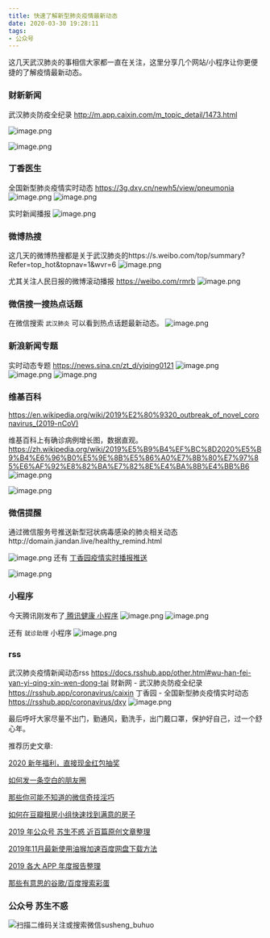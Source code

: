 ```yaml
---
title: 快速了解新型肺炎疫情最新动态
date: 2020-03-30 19:28:11
tags:
- 公众号
---
```

这几天武汉肺炎的事相信大家都一直在关注，这里分享几个网站/小程序让你更便捷的了解疫情最新动态。 


### 财新新闻
武汉肺炎防疫全纪录 http://m.app.caixin.com/m_topic_detail/1473.html 

![image.png](https://upload-images.jianshu.io/upload_images/17817191-3e4ec12b071d743c.png?imageMogr2/auto-orient/strip%7CimageView2/2/w/1240)

![image.png](https://upload-images.jianshu.io/upload_images/17817191-4fb6ceafae4556b6.png?imageMogr2/auto-orient/strip%7CimageView2/2/w/1240)

### 丁香医生
全国新型肺炎疫情实时动态 https://3g.dxy.cn/newh5/view/pneumonia
![image.png](https://upload-images.jianshu.io/upload_images/17817191-b1acc34aca4e73e2.png?imageMogr2/auto-orient/strip%7CimageView2/2/w/1240)
![image.png](https://upload-images.jianshu.io/upload_images/17817191-0267a09c5c2dcd20.png?imageMogr2/auto-orient/strip%7CimageView2/2/w/1240)

实时新闻播报
![image.png](https://upload-images.jianshu.io/upload_images/17817191-42d2f3aa5d0bb04d.png?imageMogr2/auto-orient/strip%7CimageView2/2/w/1240)
### 微博热搜
这几天的微博热搜都是关于武汉肺炎的https://s.weibo.com/top/summary?Refer=top_hot&topnav=1&wvr=6
![image.png](https://upload-images.jianshu.io/upload_images/17817191-ff89a69813f52550.png?imageMogr2/auto-orient/strip%7CimageView2/2/w/1240)

尤其关注人民日报的微博滚动播报 https://weibo.com/rmrb 
![image.png](https://upload-images.jianshu.io/upload_images/17817191-6479a2e71f67c8b2.png?imageMogr2/auto-orient/strip%7CimageView2/2/w/1240)
### 微信搜一搜热点话题
在微信搜索 `武汉肺炎` 可以看到热点话题最新动态。
![image.png](https://upload-images.jianshu.io/upload_images/17817191-1d1ac536702f4e3c.png?imageMogr2/auto-orient/strip%7CimageView2/2/w/1240)



### 新浪新闻专题
实时动态专题 https://news.sina.cn/zt_d/yiqing0121
![image.png](https://upload-images.jianshu.io/upload_images/17817191-19e37586af658216.png?imageMogr2/auto-orient/strip%7CimageView2/2/w/1240)
![image.png](https://upload-images.jianshu.io/upload_images/17817191-9d09b6b2790da240.png?imageMogr2/auto-orient/strip%7CimageView2/2/w/1240)
![image.png](https://upload-images.jianshu.io/upload_images/17817191-3f25dc1831b4753c.png?imageMogr2/auto-orient/strip%7CimageView2/2/w/1240)

### 维基百科
 https://en.wikipedia.org/wiki/2019%E2%80%9320_outbreak_of_novel_coronavirus_(2019-nCoV)


维基百科上有确诊病例增长图，数据直观。https://zh.wikipedia.org/wiki/2019%E5%B9%B4%EF%BC%8D2020%E5%B9%B4%E6%96%B0%E5%9E%8B%E5%86%A0%E7%8B%80%E7%97%85%E6%AF%92%E8%82%BA%E7%82%8E%E4%BA%8B%E4%BB%B6
![image.png](https://upload-images.jianshu.io/upload_images/17817191-c02371524ec64a51.png?imageMogr2/auto-orient/strip%7CimageView2/2/w/1240)

![image.png](https://upload-images.jianshu.io/upload_images/17817191-04541d08e9e65c07.png?imageMogr2/auto-orient/strip%7CimageView2/2/w/1240)



### 微信提醒
通过微信服务号推送新型冠状病毒感染的肺炎相关动态http://domain.jiandan.live/healthy_remind.html

![image.png](https://upload-images.jianshu.io/upload_images/17817191-583bd67d10ce69f1.png?imageMogr2/auto-orient/strip%7CimageView2/2/w/1240)
还有  [丁香园疫情实时播报推送](https://mp.weixin.qq.com/s/A_JEUh3cD4AGUv0o9mQ_nQ)

![image.png](https://upload-images.jianshu.io/upload_images/17817191-944612ed77889fd5.png?imageMogr2/auto-orient/strip%7CimageView2/2/w/1240)
### 小程序
今天腾讯刚发布了[ 腾讯健康 小程序]( https://mp.weixin.qq.com/s/eiMQ_CZY9-J5hslzvsa-dQ)
![image.png](https://upload-images.jianshu.io/upload_images/17817191-2d4ef517c16a3045.png?imageMogr2/auto-orient/strip%7CimageView2/2/w/1240)
![image.png](https://upload-images.jianshu.io/upload_images/17817191-4ca2aa6addfb7559.png?imageMogr2/auto-orient/strip%7CimageView2/2/w/1240)

还有 `就诊助理` 小程序
![image.png](https://upload-images.jianshu.io/upload_images/17817191-a4d9ca0dceb5c538.png?imageMogr2/auto-orient/strip%7CimageView2/2/w/1240)

### rss
武汉肺炎疫情新闻动态rss https://docs.rsshub.app/other.html#wu-han-fei-yan-yi-qing-xin-wen-dong-tai
 财新网 - 武汉肺炎防疫全纪录 https://rsshub.app/coronavirus/caixin
丁香园 - 全国新型肺炎疫情实时动态 https://rsshub.app/coronavirus/dxy
![image.png](https://upload-images.jianshu.io/upload_images/17817191-1c4ba2b3c518f76c.png?imageMogr2/auto-orient/strip%7CimageView2/2/w/1240)

最后呼吁大家尽量不出门，勤通风，勤洗手，出门戴口罩，保护好自己，过一个舒心年。

推荐历史文章:

[2020 新年福利，直接现金红包抽奖](https://mp.weixin.qq.com/s/fMQenTVYUygUY1H1H8kM-g)

[如何发一条空白的朋友圈](https://mp.weixin.qq.com/s/Xz1m-mqtCcBF_4hmGCpkUQ)

[那些你可能不知道的微信奇技淫巧](https://mp.weixin.qq.com/s/eGDO0Y8el_dsEyriCoAgog)

[如何在豆瓣租房小组快速找到满意的房子](https://mp.weixin.qq.com/s/k5lBwiDzGgSU3fh2v2Rw9A)

[2019 年公众号 苏生不惑 近百篇原创文章整理](https://mp.weixin.qq.com/s/Lm4l_aPCSXymUGcqO_Yf3g)

[2019年11月最新使用油猴加速百度网盘下载方法](https://mp.weixin.qq.com/s/XTn8wPEyThacR3GLHyzBLA)

[2019 各大 APP 年度报告整理](https://mp.weixin.qq.com/s/O3mkW2hBNLkVfj3HDQGsyw)

[那些有意思的谷歌/百度搜索彩蛋](https://mp.weixin.qq.com/s/dXZhN3GbqQslg7-YHcRL3A)


### 公众号 苏生不惑
 ![扫描二维码关注或搜索微信susheng_buhuo](https://upload-images.jianshu.io/upload_images/17817191-6e0079f95d4c0338.jpg?imageMogr2/auto-orient/strip%7CimageView2/2/w/1240)